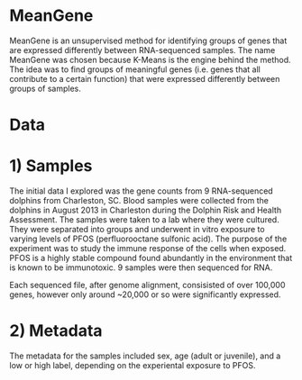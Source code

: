 # MeanGene
MeanGene is an unsupervised method for identifying groups of genes that are expressed differently between RNA-sequenced samples. The name MeanGene was chosen because K-Means is the engine behind the method. The idea was to find groups of meaningful genes (i.e. genes that all contribute to a certain function) that were expressed differently between groups of samples.

# Data
# 1) Samples
The initial data I explored was the gene counts from 9 RNA-sequenced dolphins from Charleston, SC.
Blood samples were collected from the dolphins in August 2013 in Charleston during the Dolphin Risk and Health Assessment.
The samples were taken to a lab where they were cultured. They were separated into groups and underwent in vitro exposure to varying levels of PFOS (perfluorooctane sulfonic acid). The purpose of the experiment was to study the immune response of the cells when exposed. PFOS is a highly stable compound found abundantly in the environment that is known to be immunotoxic. 9 samples were then sequenced for RNA. 

Each sequenced file, after genome alignment, consisisted of over 100,000 genes, however only around ~20,000 or so were significantly expressed.

# 2) Metadata
The metadata for the samples included sex, age (adult or juvenile), and a low or high label, depending on the experiental exposure to PFOS.


